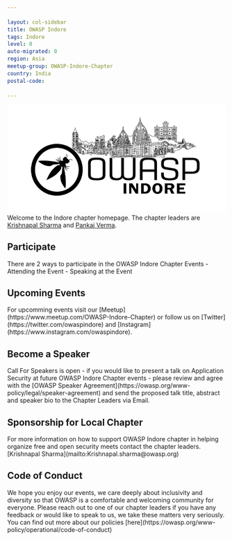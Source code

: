 ```yaml
---

layout: col-sidebar
title: OWASP Indore
tags: Indore
level: 0
auto-migrated: 0
region: Asia
meetup-group: OWASP-Indore-Chapter
country: India
postal-code: 

---
```

<!-- rebuild -->
![OWASP Indore Logo](/assets/images/OWASPIndore.png)<br>
Welcome to the Indore chapter homepage. The chapter leaders are [Krishnapal Sharma](mailto:Krishnapal.sharma@owasp.org) and [Pankaj Verma](mailto:pankaj.verma@owasp.org). 

<h2>Participate</h2>
There are 2 ways to participate in the OWASP Indore Chapter Events
- Attending the Event
- Speaking at the Event 

<h2>Upcoming Events</h2>
For upcomming events visit our [Meetup](https://www.meetup.com/OWASP-Indore-Chapter) or follow us on [Twitter](https://twitter.com/owaspindore) and [Instagram](https://www.instagram.com/owaspindore).
<h2>Become a Speaker</h2>
Call For Speakers is open - if you would like to present a talk on Application Security at future OWASP Indore Chapter events - please review and agree with the [OWASP Speaker Agreement](https://owasp.org/www-policy/legal/speaker-agreement) and send the proposed talk title, abstract and speaker bio to the Chapter Leaders via Email.

<h2>Sponsorship for Local Chapter </h2>
For more information on how to support OWASP Indore chapter in helping organize free and open security meets contact the chapter leaders. [Krishnapal Sharma](mailto:Krishnapal.sharma@owasp.org)

<h2>Code of Conduct</h2>
We hope you enjoy our events, we care deeply about inclusivity and diversity so that OWASP is a comfortable and welcoming community for everyone. Please reach out to one of our chapter leaders if you have any feedback or would like to speak to us, we take these matters very seriously. You can find out more about our policies [here](https://owasp.org/www-policy/operational/code-of-conduct)
